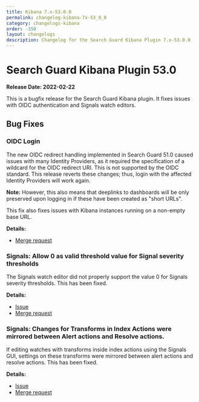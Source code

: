 ```yaml
---
title: Kibana 7.x-53.0.0
permalink: changelog-kibana-7x-53_0_0
category: changelogs-kibana
order: -350
layout: changelogs
description: Changelog for the Search Guard Kibana Plugin 7.x-53.0.0	
---
```


<!--- Copyright 2021 floragunn GmbH -->


# Search Guard Kibana Plugin 53.0

**Release Date: 2022-02-22**

This is a bugfix release for the Search Guard Kibana plugin. It fixes issues with OIDC authentication and Signals watch editors.

## Bug Fixes

### OIDC Login

The new OIDC redirect handling implemented in Search Guard 51.0 caused issues with many Identity Providers, as it required the specification of a wildcard for the OIDC redirect URI. This is not supported by the OIDC standard. This release reverts these changes; thus, login with the affected Identity Providers will work again. 

**Note:** However, this also means that deeplinks to dashboards will be only preserved upon logging in if these have been created as "short URLs". 

This fix also fixes issues with Kibana instances running on a non-empty base URL.

**Details:**

* [Merge request](https://git.floragunn.com/search-guard/search-guard-kibana-plugin/-/merge_requests/760)

### Signals: Allow 0 as valid threshold value for Signal severity thresholds

The Signals watch editor did not properly support the value 0 for Signals severity thresholds. This has been fixed.

**Details:**

* [Issue](https://git.floragunn.com/search-guard/search-guard-kibana-plugin/-/issues/392)
* [Merge request](https://git.floragunn.com/search-guard/search-guard-kibana-plugin/-/merge_requests/762)

### Signals: Changes for Transforms in Index Actions were mirrored between Alert actions and Resolve actions.

If editing watches with transforms inside index actions using the Signals GUI, settings on these transforms were mirrored between alert actions and resolve actions. This has been fixed.

**Details:**

* [Issue](https://git.floragunn.com/search-guard/search-guard-kibana-plugin/-/issues/391)
* [Merge request](https://git.floragunn.com/search-guard/search-guard-kibana-plugin/-/merge_requests/761)